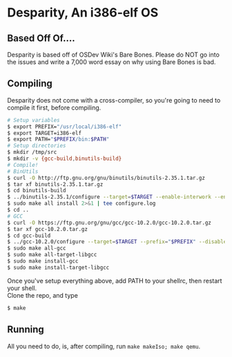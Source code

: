 # Desparity, An i386-elf OS

## Based Off Of....
Desparity is based off of OSDev Wiki's Bare Bones. Please do NOT go into the issues and write a 7,000 word essay on why using Bare Bones is bad.

## Compiling

Desparity does not come with a cross-compiler, so you're going to need to compile it first, before compiling.
```sh
# Setup variables
$ export PREFIX="/usr/local/i386-elf"
$ export TARGET=i386-elf
$ export PATH="$PREFIX/bin:$PATH"
# Setup directories
$ mkdir /tmp/src
$ mkdir -v {gcc-build,binutils-build}
# Compile!
# BinUtils
$ curl -O http://ftp.gnu.org/gnu/binutils/binutils-2.35.1.tar.gz
$ tar xf binutils-2.35.1.tar.gz
$ cd binutils-build
$ ../binutils-2.35.1/configure --target=$TARGET --enable-interwork --enable-multilib --disable-nls --disable-werror --prefix=$PREFIX 2>&1 | tee configure.log
$ sudo make all install 2>&1 | tee configure.log
$ cd ..
# GCC
$ curl -O https://ftp.gnu.org/gnu/gcc/gcc-10.2.0/gcc-10.2.0.tar.gz
$ tar xf gcc-10.2.0.tar.gz
$ cd gcc-build
$ ../gcc-10.2.0/configure --target=$TARGET --prefix="$PREFIX" --disable-nls --disable-libssp --enable-languages=c++ --without-headers
$ sudo make all-gcc
$ sudo make all-target-libgcc
$ sudo make install-gcc
$ sudo make install-target-libgcc
```

Once you've setup everything above, add PATH to your shellrc, then restart your shell.\
Clone the repo, and type
```sh
$ make
```

## Running

All you need to do, is, after compiling, run `make makeIso; make qemu`.
